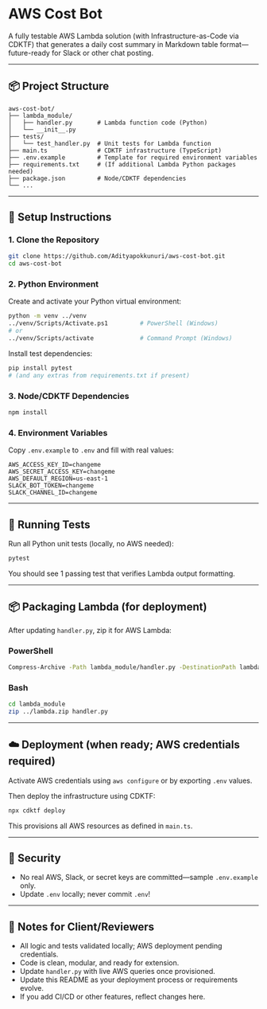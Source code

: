 # AWS Cost Bot

A fully testable AWS Lambda solution (with Infrastructure-as-Code via CDKTF) that generates a daily cost summary in Markdown table format—future-ready for Slack or other chat posting.

---

## 📦 Project Structure

```
aws-cost-bot/
├── lambda_module/
│   ├── handler.py       # Lambda function code (Python)
│   └── __init__.py
├── tests/
│   └── test_handler.py  # Unit tests for Lambda function
├── main.ts              # CDKTF infrastructure (TypeScript)
├── .env.example         # Template for required environment variables
├── requirements.txt     # (If additional Lambda Python packages needed)
├── package.json         # Node/CDKTF dependencies
└── ...
```

---

## 🚀 Setup Instructions

### 1. Clone the Repository

```bash
git clone https://github.com/Adityapokkunuri/aws-cost-bot.git
cd aws-cost-bot
```

### 2. Python Environment

Create and activate your Python virtual environment:

```bash
python -m venv ../venv
../venv/Scripts/Activate.ps1         # PowerShell (Windows)
# or
../venv/Scripts/activate             # Command Prompt (Windows)
```

Install test dependencies:

```bash
pip install pytest
# (and any extras from requirements.txt if present)
```

### 3. Node/CDKTF Dependencies

```bash
npm install
```

### 4. Environment Variables

Copy `.env.example` to `.env` and fill with real values:

```env
AWS_ACCESS_KEY_ID=changeme
AWS_SECRET_ACCESS_KEY=changeme
AWS_DEFAULT_REGION=us-east-1
SLACK_BOT_TOKEN=changeme
SLACK_CHANNEL_ID=changeme
```

---

## 🧪 Running Tests

Run all Python unit tests (locally, no AWS needed):

```bash
pytest
```

You should see 1 passing test that verifies Lambda output formatting.

---

## 📦 Packaging Lambda (for deployment)

After updating `handler.py`, zip it for AWS Lambda:

### PowerShell

```bash
Compress-Archive -Path lambda_module/handler.py -DestinationPath lambda.zip
```

### Bash

```bash
cd lambda_module
zip ../lambda.zip handler.py
```

---

## ☁️ Deployment (when ready; AWS credentials required)

Activate AWS credentials using `aws configure` or by exporting `.env` values.

Then deploy the infrastructure using CDKTF:

```bash
npx cdktf deploy
```

This provisions all AWS resources as defined in `main.ts`.

---

## 🔐 Security

- No real AWS, Slack, or secret keys are committed—sample `.env.example` only.
- Update `.env` locally; never commit `.env`!

---

## 📝 Notes for Client/Reviewers

- All logic and tests validated locally; AWS deployment pending credentials.
- Code is clean, modular, and ready for extension.
- Update `handler.py` with live AWS queries once provisioned.
- Update this README as your deployment process or requirements evolve.
- If you add CI/CD or other features, reflect changes here.
